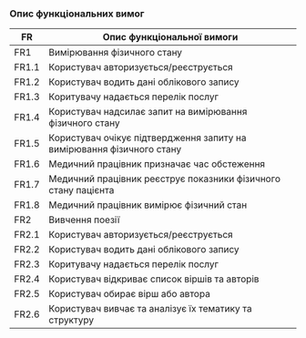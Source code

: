 ### Опис функціональних вимог

| FR    | Опис функціональної вимоги  |
|-------|---------------------------- |
| FR1   | Вимірювання фізичного стану |
| FR1.1 | Користувач авторизується/реєструється |
| FR1.2 | Користувач водить дані облікового запису |
| FR1.3 | Коритувачу надається перелік послуг |
| FR1.4 | Користувач надсилає запит на вимірювання фізичного стану |
| FR1.5 | Користувач очікує підтвердження запиту на вимірювання фізичного стану |
| FR1.6 | Медичний працівник призначає час обстеження |
| FR1.7 | Медичний працівник реєструє показники фізичного стану пацієнта |
| FR1.8 | Медичний працівник вимірює фізичний стан |
| FR2   | Вивчення поезії |
| FR2.1 | Користувач авторизується/реєструється |
| FR2.2 | Користувач водить дані облікового запису |
| FR2.3 | Коритувачу надається перелік послуг |
| FR2.4 | Користувач відкриває список віршів та авторів |
| FR2.5 | Користувач обирає вірш або автора |
| FR2.6 | Користувач вивчає та аналізує їх тематику та структуру |
